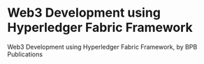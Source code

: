 # Web3 Development using Hyperledger Fabric Framework
 Web3 Development using Hyperledger Fabric Framework, by BPB Publications
